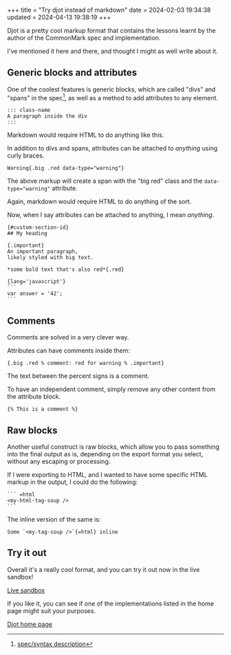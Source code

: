 +++
title = "Try djot instead of markdown"
date = 2024-02-03 19:34:38
updated = 2024-04-13 19:38:19
+++

Djot is a pretty cool markup format
that contains the lessons learnt by the author
of the CommonMark spec and implementation.

I've mentioned it here and there,
and thought I might as well write about it.

## Generic blocks and attributes

One of the coolest features is generic blocks,
which are called "divs" and "spans" in the spec[^1],
as well as a method to add attributes to any element.

[^1]: [spec/syntax description](https://htmlpreview.github.io/?https://github.com/jgm/djot/blob/master/doc/syntax.html)

```
::: class-name
A paragraph inside the div
:::
```

Markdown would require HTML to do anything like this.

In addition to divs and spans,
attributes can be attached to *anything* using curly braces.

```
Warning{.big .red data-type="warning"}
```

The above markup will create a span with the "big red" class
and the `data-type="warning"` attribute.

Again, markdown would require HTML to do anything of the sort.

Now, when I say attributes can be attached to anything,
I mean *anything*.

````
{#custom-section-id}
## My heading

{.important}
An important paragraph,
likely styled with big text.

*some bold text that's also red*{.red}

{lang='javascript'}
```
var answer = '42';
```
````

## Comments

Comments are solved in a very clever way.

Attributes can have comments inside them:

```
{.big .red % comment: red for warning % .important}
```

The text between the percent signs is a comment.

To have an independent comment,
simply remove any other content from the attribute block.

```
{% This is a comment %}
```

## Raw blocks

Another useful construct is raw blocks,
which allow you to pass something into the final output as is,
depending on the export format you select,
without any escaping or processing.

If I were exporting to HTML,
and I wanted to have some specific HTML markup in the output,
I could do the following:

````
``` =html
<my-html-tag-soup />
```
````

The inline version of the same is:

```
Some `<my-tag-soup />`{=html} inline
```

## Try it out

Overall it's a really cool format,
and you can try it out now in the live sandbox!

[Live sandbox](https://djot.net/playground/)

If you like it, you can see
if one of the implementations listed in the home page
might suit your purposes.

[Djot home page](https://djot.net)
